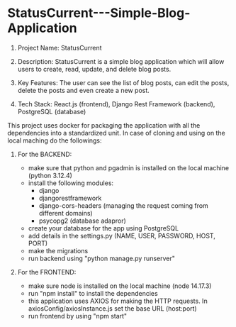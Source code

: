 # StatusCurrent---Simple-Blog-Application

1. Project Name: StatusCurrent

2. Description: StatusCurrent is a simple blog application which will allow users to create, read, update, and delete blog posts.

3. Key Features: The user can see the list of blog posts, can edit the posts, delete the posts and even create a new post.

4. Tech Stack: React.js (frontend), Django Rest Framework (backend), PostgreSQL (database)

This project uses docker for packaging the application with all the dependencies into a standardized unit. In case of cloning and using on the local maching do the followings:

1. For the BACKEND:
    - make sure that python and pgadmin is installed on the local machine (python 3.12.4)
    - install the following modules:
        - django
        - djangorestframework
        - django-cors-headers (managing the request coming from different domains)
        - psycopg2 (database adapror)
    - create your database for the app using PostgreSQL
    - add details in the settings.py (NAME, USER, PASSWORD, HOST, PORT)
    - make the migrations
    - run backend using "python manage.py runserver"

2. For the FRONTEND:
    - make sure node is installed on the local machine (node 14.17.3)
    - run "npm install" to install the dependencies
    - this application uses AXIOS for making the HTTP requests. In axiosConfig/axiosInstance.js set the base URL (host:port)
    - run frontend by using "npm start"